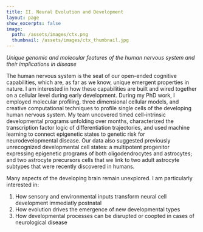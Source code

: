 ```yaml
---
title: II. Neural Evolution and Development
layout: page
show_excerpts: false
image:
  path: /assets/images/ctx.png
  thumbnail: /assets/images/ctx_thumbnail.jpg
---
```


*Unique genomic and molecular features of the human nervous system and their implications in disease*

The human nervous system is the seat of our open-ended cognitive capabilities, which are, as far as we know, unique emergent properties in nature. I am interested in how these capabilities are built and wired together on a cellular level during early development. During my PhD work, I employed molecular profiling, three dimensional cellular models, and creative computational techniques to profile single cells of the developing human nervous system. My team uncovered timed cell-intrinsic developmental programs unfolding over months, characterized the transcription factor logic of differentiation trajectories, and used machine learning to connect epigenetic states to genetic risk for neurodevelopmental disease. Our data also suggested previously unrecognized developmental cell states: a multipotent progenitor expressing epigenetic programs of both oligodendrocytes and astrocytes; and two astrocyte precursors cells that we link to two adult astrocyte subtypes that were recently discovered in humans.

Many aspects of the developing brain remain unexplored. I am particularly interested in:
1. How sensory and environmental inputs transform neural cell development immediatly postnatal
2. How evolution drives the emergence of new developmental types
3. How developmental processes can be disrupted or coopted in cases of neurological disease